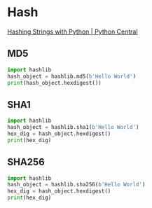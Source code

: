 # Hash

[Hashing Strings with Python | Python Central](http://pythoncentral.io/hashing-strings-with-python/)

## MD5

```python
import hashlib
hash_object = hashlib.md5(b'Hello World')
print(hash_object.hexdigest())
```

## SHA1

```python
import hashlib
hash_object = hashlib.sha1(b'Hello World')
hex_dig = hash_object.hexdigest()
print(hex_dig)
```

## SHA256

```python
import hashlib
hash_object = hashlib.sha256(b'Hello World')
hex_dig = hash_object.hexdigest()
print(hex_dig)
```
